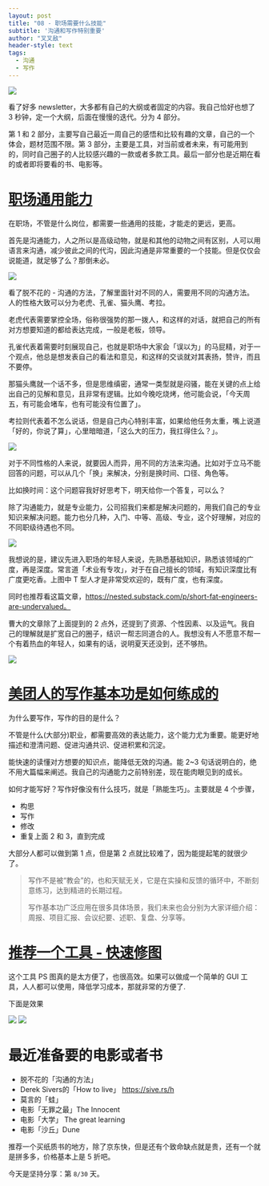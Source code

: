 ```yaml
---
layout: post
title: "08 - 职场需要什么技能"
subtitle: '沟通和写作特别重要'
author: "叉叉敌"
header-style: text
tags:
  - 沟通
  - 写作
---
```


![](https://gitee.com/chasays/mdPic/raw/master/uPic/lI7heh.jpg)


看了好多 newsletter，大多都有自己的大纲或者固定的内容。我自己恰好也想了 3 秒钟，定一个大纲，后面在慢慢的迭代。分为 4 部分。

第 1 和 2 部分，主要写自己最近一周自己的感悟和比较有趣的文章，自己的一个体会，题材范围不限。第 3 部分，主要是工具，对当前或者未来，有可能用到的，同时自己圈子的人比较感兴趣的一款或者多款工具。最后一部分也是近期在看的或者即将要看的书、电影等。

# [职场通用能力](https://mp.weixin.qq.com/s/_yn31pbERwMk44S0kprFng)

在职场，不管是什么岗位，都需要一些通用的技能，才能走的更远，更高。

首先是沟通能力，人之所以是高级动物，就是和其他的动物之间有区别，人可以用语言来沟通，减少彼此之间的代沟，因此沟通是非常重要的一个技能。但是仅仅会说能道，就足够了么？那倒未必。

![](https://gitee.com/chasays/mdPic/raw/master/uPic/kqPRgD.jpg)

看了脱不花的 - 沟通的方法，了解里面针对不同的人，需要用不同的沟通方法。人的性格大致可以分为老虎、孔雀、猫头鹰、考拉。

老虎代表需要掌控全场，俗称很强势的那一拨人，和这样的对话，就把自己的所有对方想要知道的都给表达完成，一般是老板，领导。

孔雀代表着需要时刻展现自己，也就是职场中大家会「误以为」的马屁精，对于一个观点，他总是想发表自己的看法和意见，和这样的交谈就对其表扬，赞许，而且不要停。

那猫头鹰就一个话不多，但是思维缜密，通常一类型就是闷骚，能在关键的点上给出自己的见解和意见，且非常有逻辑。比如今晚吃烧烤，他可能会说，「今天周五，有可能会堵车，也有可能没有位置了」。

考拉则代表着不怎么说话，但是自己内心特别丰富，如果给他任务太重，嘴上说道「好的，你说了算」，心里暗暗道，「这么大的压力，我扛得住么？」。

![](https://gitee.com/chasays/mdPic/raw/master/uPic/eJKf9C.jpg)

对于不同性格的人来说，就要因人而异，用不同的方法来沟通。比如对于立马不能回答的问题，可以从几个「换」来解决，分别是换时间、口径、角色等。

比如换时间：这个问题容我好好思考下，明天给你一个答复，可以么？

除了沟通能力，就是专业能力，公司招我们来都是解决问题的，用我们自己的专业知识来解决问题。能力也分几种，入门、中等、高级、专业，这个好理解，对应的不同职级待遇也不同。

![](https://gitee.com/chasays/mdPic/raw/master/uPic/Vw9smT.jpg)

我想说的是，建议先进入职场的年轻人来说，先熟悉基础知识，熟悉该领域的广度，再是深度。常言道「术业有专攻」，对于在自己擅长的领域，有知识深度比有广度更吃香。上图中 T 型人才是非常受欢迎的，既有广度，也有深度。

同时也推荐看这篇文章，https://nested.substack.com/p/short-fat-engineers-are-undervalued。


曹大的文章除了上面提到的 2 点外，还提到了资源、个性因素、以及运气。我自己的理解就是扩宽自己的圈子，结识一帮志同道合的人。我想没有人不愿意不帮一个有着热血的年轻人，如果有的话，说明夏天还没到，还不够热。

![](https://gitee.com/chasays/mdPic/raw/master/uPic/HnrWID.jpg)


# [美团人的写作基本功是如何练成的](https://mp.weixin.qq.com/s/oCEE82Cah2vsE1ivfuLXzg)


为什么要写作，写作的目的是什么？

不管是什么(大部分)职业，都需要高效的表达能力，这个能力尤为重要。能更好地描述和澄清问题、促进沟通共识、促进积累和沉淀。

能快速的读懂对方想要的知识点，能降低无效的沟通。能 2~3 句话说明白的，绝不用大篇幅来阐述。我自己的沟通能力之前特别差，现在能肉眼见到的成长。


如何才能写好？写作好像没有什么技巧，就是「熟能生巧」。主要就是 4 个步骤，

- 构思
- 写作
- 修改
- 重复上面 2 和 3，直到完成

大部分人都可以做到第 1 点，但是第 2 点就比较难了，因为能提起笔的就很少了。  

> 写作不是被“教会”的，也和天赋无关，它是在实操和反馈的循环中，不断刻意练习，达到精进的长期过程。
>
> 写作基本功广泛应用在很多具体场景，我们未来也会分别为大家详细介绍：周报、项目汇报、会议纪要、述职、复盘、分享等。

# [推荐一个工具 - 快速修图](https://github.com/saic-mdal/lama)

这个工具 PS 图真的是太方便了，也很高效。如果可以做成一个简单的 GUI 工具，人人都可以使用，降低学习成本，那就非常的方便了.

下面是效果

![](https://gitee.com/chasays/mdPic/raw/master/uPic/11.png)
![](https://gitee.com/chasays/mdPic/raw/master/uPic/WX20211023-171314@2x.png)

# 最近准备要的电影或者书

- 脱不花的「沟通的方法」
- Derek Sivers的「How to live」 https://sive.rs/h
- 莫言的「蛙」
- 电影「无罪之最」The Innocent
- 电影「大学」 The great learning
- 电影「沙丘」Dune


推荐一个买纸质书的地方，除了京东快，但是还有个致命缺点就是贵，还有一个就是拼多多，价格基本上是 5 折吧。



今天是坚持分享：第 `8/30` 天。

